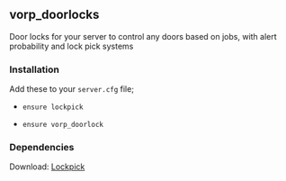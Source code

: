 ## vorp_doorlocks
Door locks for your server to control any doors based on jobs, with alert probability and lock pick systems

### Installation 

Add these to your `server.cfg` file;

- `ensure lockpick`

- `ensure vorp_doorlock`

### Dependencies 

Download: [Lockpick](https://github.com/outsider31000/lockpick)
